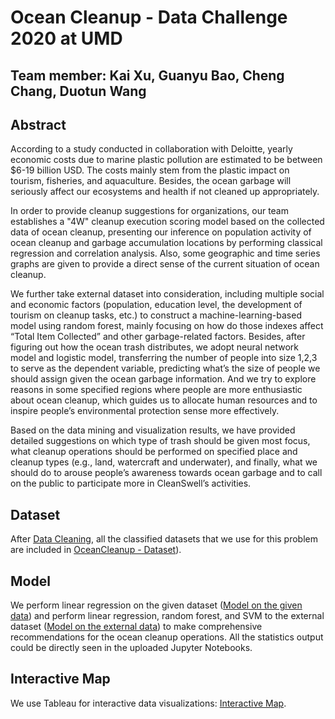 # Ocean Cleanup - Data Challenge 2020 at UMD



## Team member: Kai Xu, Guanyu Bao, Cheng Chang, Duotun Wang





## Abstract

According to a study conducted in collaboration with Deloitte, yearly economic costs due to marine plastic pollution are estimated to be between $6-19 billion USD. The costs mainly stem from the plastic impact on tourism, fisheries, and aquaculture. Besides, the ocean garbage will seriously affect our ecosystems and health if not cleaned up appropriately.

In order to provide cleanup suggestions for organizations, our team establishes a "4W" cleanup execution scoring model based on the collected data of ocean cleanup, presenting our inference on population activity of ocean cleanup and garbage accumulation locations by performing classical regression and correlation analysis. Also, some geographic and time series graphs are given to provide a direct sense of the current situation of ocean cleanup.
	

We further take external dataset into consideration, including multiple social and economic factors (population, education level, the development of tourism on cleanup tasks, etc.) to construct a machine-learning-based model using random forest, mainly focusing on how do those indexes affect “Total Item Collected” and other garbage-related factors. Besides, after figuring out how the ocean trash distributes, we adopt neural network model and logistic model, transferring the number of people into size 1,2,3 to serve as the dependent variable, predicting what’s the size of people we should assign given the ocean garbage information. And we try to explore reasons in some specified regions where people are more enthusiastic about ocean cleanup, which guides us to allocate human resources and to inspire people’s environmental protection sense more effectively.
	

Based on the data mining and visualization results, we have provided detailed suggestions on which type of trash should be given most focus, what cleanup operations should be performed on specified place and cleanup types (e.g., land, watercraft and underwater), and finally, what we should do to arouse people’s awareness towards ocean garbage and to call on the public to participate more in CleanSwell’s activities.



## Dataset

After [Data Cleaning](https://github.com/Duotun/UMD-Data-Challenge-2020/blob/master/Code/OceanCleanup-DataCleaning.ipynb), all the classified datasets that we use for this problem are included in [OceanCleanup - Dataset](https://github.com/Duotun/UMD-Data-Challenge-2020/tree/master/OceanCleanup%20-%20DataSet)).



## Model

We perform linear regression on the given dataset ([Model on the given data](https://github.com/Duotun/UMD-Data-Challenge-2020/blob/master/Code/DataChallenge_Model.ipynb)) and perform linear regression, random forest, and SVM to the external dataset ([Model on the external data](https://github.com/Duotun/UMD-Data-Challenge-2020/blob/master/Code/DataChallenge_Model_Externel%20DataSet.ipynb)) to make comprehensive recommendations for the ocean cleanup operations. All the statistics output could be directly seen in the uploaded Jupyter Notebooks.



## Interactive Map

We use Tableau for interactive data visualizations: [Interactive Map](https://github.com/CharlesPikachu/Games/tree/master/Game1).